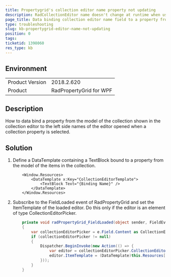 ```yaml
---
title: Propertygrid's collection editor name property not updating
description: RadCollectionEditor name doesn't change at runtime when used in RadPropertyGrid.
page_title: Data binding collection editor name field to a property from view model
type: troubleshooting
slug: kb-propertygrid-editor-name-not-updating
position: 0
tags: 
ticketid: 1398060
res_type: kb
---
```


## Environment
<table>
	<tr>
		<td>Product Version</td>
		<td>2018.2.620</td>
	</tr>
	<tr>
		<td>Product</td>
		<td>RadPropertyGrid for WPF</td>
	</tr>
</table>

## Description

How to data bind a property from the model of the collection shown in the collection editor to the left side names of the editor opened when a collection property is selected.

## Solution

1. Define a DataTemplate containing a TextBlock bound to a property from the model of the items in the collection.
	
	```XAML
		<Window.Resources>
			<DataTemplate x:Key="CollectionEditorTemplate">
				<TextBlock Text="{Binding Name}" />
			</DataTemplate>
		</Window.Resources>
	```
	
2. Subscribe to the FieldLoaded event of RadPropertyGrid and set the ItemTemplate of the loaded editor. Do this only if the editor is an element of type CollectionEditorPicker.
	
	```C#
		private void radPropertyGrid_FieldLoaded(object sender, FieldEventArgs e)
		{
			var collectionEditorPicker = e.Field.Content as CollectionEditorPicker;
			if (collectionEditorPicker != null)
			{
				Dispatcher.BeginInvoke(new Action(() => {
					var editor = collectionEditorPicker.CollectionEditor;
					editor.ItemTemplate = (DataTemplate)this.Resources["CollectionEditorTemplate"];
				}));
			}           
		}
	```